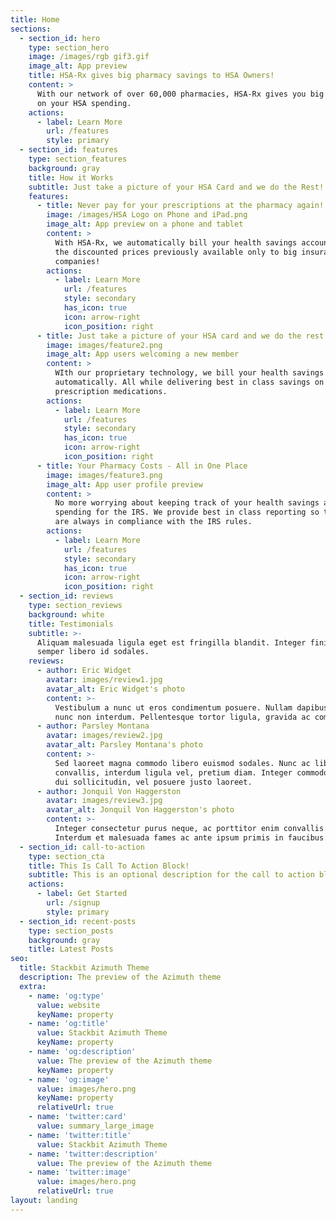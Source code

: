 ```yaml
---
title: Home
sections:
  - section_id: hero
    type: section_hero
    image: /images/rgb gif3.gif
    image_alt: App preview
    title: HSA-Rx gives big pharmacy savings to HSA Owners!
    content: >
      With our network of over 60,000 pharmacies, HSA-Rx gives you big savings
      on your HSA spending.
    actions:
      - label: Learn More
        url: /features
        style: primary
  - section_id: features
    type: section_features
    background: gray
    title: How it Works
    subtitle: Just take a picture of your HSA Card and we do the Rest!
    features:
      - title: Never pay for your prescriptions at the pharmacy again!
        image: /images/HSA Logo on Phone and iPad.png
        image_alt: App preview on a phone and tablet
        content: >
          With HSA-Rx, we automatically bill your health savings account. All at
          the discounted prices previously available only to big insurance
          companies!
        actions:
          - label: Learn More
            url: /features
            style: secondary
            has_icon: true
            icon: arrow-right
            icon_position: right
      - title: Just take a picture of your HSA card and we do the rest!
        image: images/feature2.png
        image_alt: App users welcoming a new member
        content: >
          WIth our proprietary technology, we bill your health savings account
          automatically. All while delivering best in class savings on all your
          prescription medications. 
        actions:
          - label: Learn More
            url: /features
            style: secondary
            has_icon: true
            icon: arrow-right
            icon_position: right
      - title: Your Pharmacy Costs - All in One Place
        image: images/feature3.png
        image_alt: App user profile preview
        content: >
          No more worrying about keeping track of your health savings account
          spending for the IRS. We provide best in class reporting so that you
          are always in compliance with the IRS rules. 
        actions:
          - label: Learn More
            url: /features
            style: secondary
            has_icon: true
            icon: arrow-right
            icon_position: right
  - section_id: reviews
    type: section_reviews
    background: white
    title: Testimonials
    subtitle: >-
      Aliquam malesuada ligula eget est fringilla blandit. Integer finibus
      semper libero id sodales.
    reviews:
      - author: Eric Widget
        avatar: images/review1.jpg
        avatar_alt: Eric Widget's photo
        content: >-
          Vestibulum a nunc ut eros condimentum posuere. Nullam dapibus quis
          nunc non interdum. Pellentesque tortor ligula, gravida ac commodo eu.
      - author: Parsley Montana
        avatar: images/review2.jpg
        avatar_alt: Parsley Montana's photo
        content: >-
          Sed laoreet magna commodo libero euismod sodales. Nunc ac libero
          convallis, interdum ligula vel, pretium diam. Integer commodo sem at
          dui sollicitudin, vel posuere justo laoreet.
      - author: Jonquil Von Haggerston
        avatar: images/review3.jpg
        avatar_alt: Jonquil Von Haggerston's photo
        content: >-
          Integer consectetur purus neque, ac porttitor enim convallis vitae.
          Interdum et malesuada fames ac ante ipsum primis in faucibus.
  - section_id: call-to-action
    type: section_cta
    title: This Is Call To Action Block!
    subtitle: This is an optional description for the call to action block.
    actions:
      - label: Get Started
        url: /signup
        style: primary
  - section_id: recent-posts
    type: section_posts
    background: gray
    title: Latest Posts
seo:
  title: Stackbit Azimuth Theme
  description: The preview of the Azimuth theme
  extra:
    - name: 'og:type'
      value: website
      keyName: property
    - name: 'og:title'
      value: Stackbit Azimuth Theme
      keyName: property
    - name: 'og:description'
      value: The preview of the Azimuth theme
      keyName: property
    - name: 'og:image'
      value: images/hero.png
      keyName: property
      relativeUrl: true
    - name: 'twitter:card'
      value: summary_large_image
    - name: 'twitter:title'
      value: Stackbit Azimuth Theme
    - name: 'twitter:description'
      value: The preview of the Azimuth theme
    - name: 'twitter:image'
      value: images/hero.png
      relativeUrl: true
layout: landing
---
```

